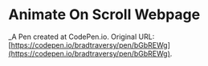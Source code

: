 # Animate On Scroll Webpage
 _A Pen created at CodePen.io. Original URL: [https://codepen.io/bradtraversy/pen/bGbREWg](https://codepen.io/bradtraversy/pen/bGbREWg).

 